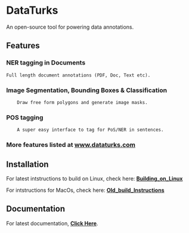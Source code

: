 # DataTurks
An open-source tool for powering data annotations.

## Features
  ### NER tagging in Documents
	Full length document annotations (PDF, Doc, Text etc).
  ### Image Segmentation, Bounding Boxes & Classification
        Draw free form polygons and generate image masks.
  ### POS tagging
        A super easy interface to tag for PoS/NER in sentences.
  ### More features listed at www.dataturks.com


## Installation

For latest intstructions to build on Linux, check here: [**Building_on_Linux**](docs/Building_on_Linux.md)

For intstructions for MacOs, check here: [**Old_build_Instructions**](docs/Old_build_Instructions.md)

## Documentation

For latest documentation, [**Click Here**](https://docs.dataturks.com/).
